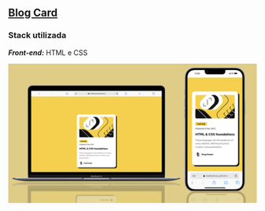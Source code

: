 ## [Blog Card](../blog-card/)
### Stack utilizada
***Front-end:*** HTML e CSS

<a href="https://maahbatistaa.github.io/frontend-challenges/blog-card/" target="_blank">
  <img src="./image/blog-card.png" />
</a>

